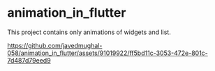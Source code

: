 # animation_in_flutter
 This project contains only animations of widgets and list. 

https://github.com/javedmughal-058/animation_in_flutter/assets/91019922/ff5bd11c-3053-472e-801c-7d487d79eed9


